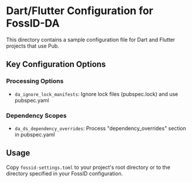 # Dart/Flutter Configuration for FossID-DA

This directory contains a sample configuration file for Dart and Flutter projects that use Pub.

## Key Configuration Options

### Processing Options
- `da_ignore_lock_manifests`: Ignore lock files (pubspec.lock) and use pubspec.yaml

### Dependency Scopes
- `da_ds_dependency_overrides`: Process "dependency_overrides" section in pubspec.yaml

## Usage
Copy `fossid-settings.toml` to your project's root directory or to the directory specified in your FossID configuration. 